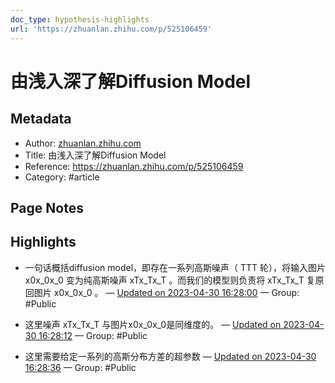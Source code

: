 ```yaml
---
doc_type: hypothesis-highlights
url: 'https://zhuanlan.zhihu.com/p/525106459'
---
```


# 由浅入深了解Diffusion Model

## Metadata
- Author: [zhuanlan.zhihu.com]()
- Title: 由浅入深了解Diffusion Model
- Reference: https://zhuanlan.zhihu.com/p/525106459
- Category: #article

## Page Notes
## Highlights
- 一句话概括diffusion model，即存在一系列高斯噪声（ TTT 轮），将输入图片 x0x_0x_0 变为纯高斯噪声 xTx_Tx_T 。而我们的模型则负责将 xTx_Tx_T 复原回图片 x0x_0x_0 。 — [Updated on 2023-04-30 16:28:00](https://hyp.is/6r05EucwEe2ma2Mr72Uikg/zhuanlan.zhihu.com/p/525106459) — Group: #Public


- 这里噪声 xTx_Tx_T 与图片x0x_0x_0是同维度的。 — [Updated on 2023-04-30 16:28:12](https://hyp.is/8jfX7OcwEe2HVuusS_Ny1Q/zhuanlan.zhihu.com/p/525106459) — Group: #Public


- 这里需要给定一系列的高斯分布方差的超参数 — [Updated on 2023-04-30 16:28:36](https://hyp.is/AHx6uucxEe2wEnNApqLRPg/zhuanlan.zhihu.com/p/525106459) — Group: #Public




